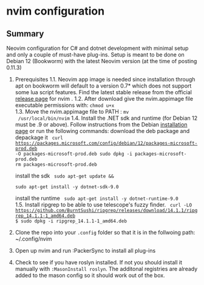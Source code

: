 # nvim configuration
## Summary
Neovim configuration for C# and dotnet development with minimal setup and only a couple of must-have
plug-ins. Setup is meant to be done on Debian 12 (Bookworm) with the latest Neovim version (at the
time of posting 0.11.3)

1. Prerequisites
    1.1. Neovim app image is needed since installation through apt on bookworm will default to a 
    version 0.7* which does not support some lua script features. Find the latest stable release
    from the official [release page](https://github.com/neovim/neovim/releases) for nvim .
    1.2. After download give the nvim.appimage file executable permissions with:
    <code>chmod u+x <path to downloaded file> </code> 
    1.3. Move the nvim.appimage file to PATH :
    <code>mv <path to downloaded file> /usr/local/bin/nvim</code>
    1.4. Install the .NET sdk and runtime (for Debian 12 must be .9 or above). Follow instructions 
    from the Debian [installation page](https://learn.microsoft.com/en-us/dotnet/core/install/linux-debian?tabs=dotnet9)
    or run the following commands:
    download the deb package and depackage it
    <code>
    curl https://packages.microsoft.com/config/debian/12/packages-microsoft-prod.deb -O packages-microsoft-prod.deb
    sudo dpkg -i packages-microsoft-prod.deb
    rm packages-microsoft-prod.deb
    </code>

    install the sdk
    <code>
    sudo apt-get update && \
    sudo apt-get install -y dotnet-sdk-9.0
    </code>

    install the runtime
    <code>
    sudo apt-get install -y dotnet-runtime-9.0
    </code>
    1.5. Install ripgrep to be able to use telescope's fuzzy finder.
    <code>
    curl -LO https://github.com/BurntSushi/ripgrep/releases/download/14.1.1/ripgrep_14.1.1-1_amd64.deb
    $ sudo dpkg -i ripgrep_14.1.1-1_amd64.deb
    </code>
2. Clone the repo into your <code>.config</code> folder so that it is in the follwoing path:
    ~/.config/nvim
4. Open up nvim and run :PackerSync to install all plug-ins
5. Check to see if you have roslyn installed. If not you should install it manually with
<code>:MasonInstall roslyn</code>. The additonal registries are already added to the mason config
so it should work out of the box.

